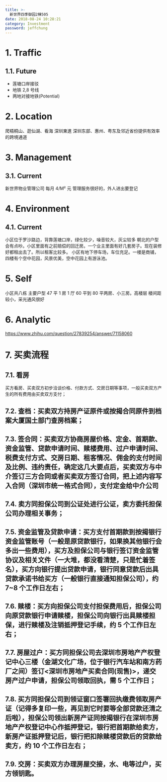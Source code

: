 ```yaml
---
title: >-
  新世界四季御园2棟505
date: 2018-08-24 10:28:21
category: Investment
password: jeffchung
---
```


# 1. Traffic

## 1.1. Future

- 莲塘口岸接驳
- 地铁 2,8 号线
- 两地对接地铁(Potential)

# 2. Location

爬梧桐山、逛仙湖、看海
深圳東進
深圳东部、惠州、粤东及邻近省份提供有效率的跨境通道

# 3. Management

## 3.1. Current

新世界物业管理公司 每月 4/M² 元 管理服务很好的，外人进出要登记

# 4. Environment

## 4.1. Current

小区位于罗沙路边，背靠莲塘口岸，绿化较少，噪音较大，灰尘较多
朝北的户型会有点吵。小区里面有之前赔偿的回迁房。一个业主里面有好几套房子。现在装修好都租出去了。所以租客比较多。
小区有地下停车场，车位充足。一楼是商铺，四楼有个空中花园，风景优美，空中花园上有游泳池。

# 5. Self

小区共八栋 主要户型 47 平 1 房 1 厅 60 平到 80 平两房、小三房。高楼层 楼间距较小，采光通风很好

# 6. Analytic

https://www.zhihu.com/question/27839254/answer/71158060

# 7. 买卖流程

## 7.1. 看房

买方看房、买卖双方初步洽谈价格、付款方式、交房日期等事项，一般买卖双方产生的所有费用由买卖双方支付；

## 7.2. 查档：买卖双方持房产证原件或按揭合同原件到档案大厦国土部门查房档案；

## 7.3. 签合同：买卖双方协商房屋价格、定金、首期款、资金监管、贷款申请时间、赎楼费用、过户申请时间、税费支付方式、交房日期、租客情况、佣金的支付时间及比例、违约责任，确定这几大要点后，买卖双方与中介签订三方合同或者买卖双方签订合同，把上述内容写入合同（深圳市统一格式合同），支付定金给中介公司

## 7.4. 卖方同担保公司到公证处进行公证，卖方委托担保公司办理相关事务；

## 7.5. 资金监管及贷款申请：买方支付首期款到按揭银行资金监管账号（一般是原贷款银行，如果换其他银行会多出一些费用），买方及担保公司与银行签订资金监管协议及相关文件（一大堆，都没看清楚，只是忙着签名），买方向银行提出贷款申请，银行同意贷款后出具贷款承诺书给买方（一般银行直接通知担保公司），约 7~8 个工作日左右；

## 7.6. 赎楼：买方向担保公司支付担保费用后，担保公司向原贷款银行申请赎楼，担保公司向银行出具赎楼担保，进行赎楼及注销抵押登记手续，约 5 个工作日左右；

## 7.7. 房屋过户：买方同担保公司去深圳市房地产产权登记中心三楼（金湖文化广场，位于银行汽车站和南方药厂之间）签订<深圳市房地产买卖合同(现售)>，递交房产过户申请，担保公司领取回执，需 5 个工作日；

## 7.8. 买方同担保公司到领证窗口签署回执缴费领取房产证（记得多复印一些，再见到它时要等全部贷款还清之后啦），担保公司领出新房产证同按揭银行在深圳市房地产产权登记中心作抵押登记，银行把首期款给卖方，新房产证抵押登记后，银行把扣除赎楼贷款后的贷款给卖方，约 10 个工作日左右；

## 7.9. 交房：买卖双方办理房屋交接，水、电等过户，买方领钥匙。
